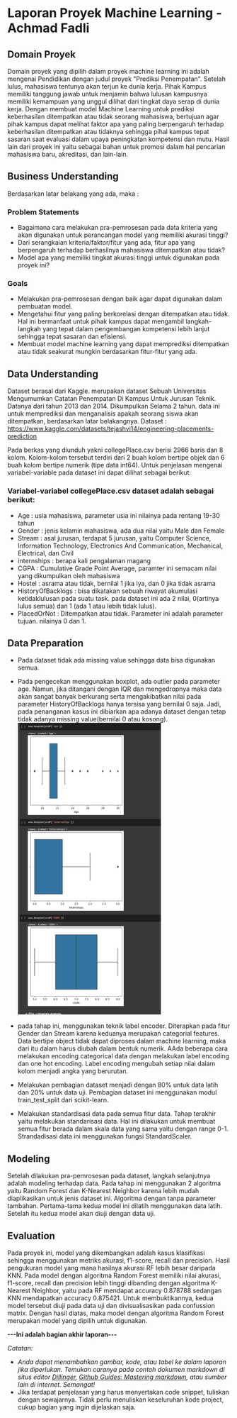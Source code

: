 # Laporan Proyek Machine Learning - Achmad Fadli

## Domain Proyek
Domain proyek yang dipilih dalam proyek machine learning ini adalah mengenai Pendidikan dengan judul proyek "Prediksi Penempatan". Setelah lulus, mahasiswa tentunya akan terjun ke dunia kerja. Pihak Kampus memiliki tanggung jawab untuk menjamin bahwa lulusan kampusnya memiliki kemampuan yang unggul dilihat dari tingkat daya serap di dunia kerja. Dengan membuat model Machine Learning untuk prediksi keberhasilan ditempatkan atau tidak seorang mahasiswa, bertujuan agar pihak kampus dapat melihat faktor apa yang paling berpengaruh terhadap keberhasilan ditempatkan atau tidaknya sehingga pihal kampus tepat sasaran saat evaluasi dalam upaya peningkatan kompetensi dan mutu. Hasil lain dari proyek ini yaitu sebagai bahan untuk promosi dalam hal pencarian mahasiswa baru, akreditasi, dan lain-lain.

## Business Understanding

Berdasarkan latar belakang yang ada, maka :

### Problem Statements

- Bagaimana cara melakukan pra-pemrosesan pada data kriteria yang akan digunakan untuk perancangan model yang memiliki akurasi tinggi?
- Dari serangkaian kriteria/faktor/fitur yang ada, fitur apa yang berpengaruh terhadap berhasilnya mahasiswa ditempatkan atau tidak?
- Model apa yang memiliki tingkat akurasi tinggi untuk digunakan pada proyek ini?

### Goals

- Melakukan pra-pemrosesan dengan baik agar dapat digunakan dalam pembuatan model.
- Mengetahui fitur yang paling berkorelasi dengan ditempatkan atau tidak. Hal ini bermanfaat untuk pihak kampus dapat mengambil langkah-langkah yang tepat dalam pengembangan kompetensi lebih lanjut sehingga tepat sasaran dan efisiensi.
- Membuat model machine learning yang dapat memprediksi ditempatkan atau tidak seakurat mungkin berdasarkan fitur-fitur yang ada. 


## Data Understanding

Dataset berasal dari Kaggle. merupakan dataset Sebuah Universitas Mengumumkan Catatan Penempatan Di Kampus Untuk Jurusan Teknik. Datanya dari tahun 2013 dan 2014. Dikumpulkan Selama 2 tahun. data ini untuk memprediksi dan menganalisis apakah seorang siswa akan ditempatkan, berdasarkan latar belakangnya. Dataset : https://www.kaggle.com/datasets/tejashvi14/engineering-placements-prediction 

Pada berkas yang diunduh yakni collegePlace.csv berisi 2966 baris dan 8 kolom. Kolom-kolom tersebut terdiri dari 2 buah kolom bertipe objek dan 6 buah kolom bertipe numerik (tipe data int64). Untuk penjelasan mengenai variabel-variable pada dataset ini dapat dilihat sebagai berikut:

### Variabel-variabel collegePlace.csv dataset adalah sebagai berikut:
- Age : usia mahasiswa, parameter usia ini nilainya pada rentang 19-30 tahun
- Gender : jenis kelamin mahasiswa, ada dua nilai yaitu Male dan Female
- Stream : asal jurusan, terdapat 5 jurusan, yaitu Computer Science, Information Technology, Electronics And Communication, Mechanical, Electrical, dan Civil
- internships : berapa kali pengalaman magang
- CGPA : Cumulative Grade Point Average, paramter ini semacam nilai yang dikumpulkan oleh mahasiswa
- Hostel : asrama atau tidak, bernilai 1 jika iya, dan 0 jika tidak asrama
- HistoryOfBacklogs : bisa dikatakan sebuah riwayat akumulasi ketidaklulusan pada suatu task. pada dataset ini ada 2 nilai, 0(artinya lulus semua) dan 1 (ada 1 atau lebih tidak lulus). 
- PlacedOrNot : Ditempatkan atau tidak. Parameter ini adalah parameter tujuan. nilainya 0 dan 1.


## Data Preparation

- Pada dataset tidak ada missing value sehingga data bisa digunakan semua.
- Pada pengecekan menggunakan boxplot, ada outlier pada parameter age. Namun, jika ditangani dengan IQR dan mengedropnya maka data akan sangat banyak berkurang serta mengakibatkan nilai pada parameter HistoryOfBacklogs hanya tersisa yang bernilai 0 saja. Jadi, pada penanganan kasus ini dibiarkan apa adanya dataset dengan tetap tidak adanya missing value(bernilai 0 atau kosong).
![alt text](https://github.com/ildafadli16/machine-learning-terapan/blob/main/Screenshot%202023-04-01%20124442.png?raw=true)

- pada tahap ini, menggunakan teknik label encoder. Diterapkan pada fitur Gender dan Stream karena keduanya merupakan categorial features. Data bertipe object tidak dapat diproses dalam machine learning, maka dari itu dalam harus diubah dalam bentuk numerik. AAda beberapa cara melakukan encoding categorical data dengan melakukan label encoding dan one hot encoding. Label encoding mengubah setiap nilai dalam kolom menjadi angka yang berurutan.
- Melakukan pembagian dataset menjadi dengan 80% untuk data latih dan 20% untuk data uji. Pembagian dataset ini menggunakan modul train_test_split dari scikit-learn.
- Melakukan standardisasi data pada semua fitur data. Tahap terakhir yaitu melakukan standarisasi data. Hal ini dilakukan untuk membuat semua fitur berada dalam skala data yang sama yaitu dengan range 0-1. Strandadisasi data ini menggunakan fungsi StandardScaler.


## Modeling
Setelah dilakukan pra-pemrosesan pada dataset, langkah selanjutnya adalah modeling terhadap data. Pada tahap ini menggunakan 2 algoritma yaitu Random Forest dan K-Nearest Neighbor karena lebih mudah diaplikasikan untuk jenis dataset ini. Algoritma dengan tanpa parameter tambahan. Pertama-tama kedua model ini dilatih menggunakan data latih. Setelah itu kedua model akan diuji dengan data uji. 

## Evaluation
Pada proyek ini, model yang dikembangkan adalah kasus klasifikasi sehingga menggunakan metriks akurasi, f1-score, recall dan precision. Hasil pengukuran model yang mana hasilnya akurasi RF lebih besar daripada KNN. Pada model dengan algoritma Random Forest memiliki nilai akurasi, f1-score, recall dan precision lebih tinggi dibanding dengan algoritma K-Nearest Neighbor, yaitu pada RF mendapat accuracy 0.878788 sedangan KNN mendapatkan accuracy  0.875421. Untuk membuktikannya, kedua model tersebut diuji pada data uji dan divisualisasikan pada confussion matrix. Dengan hasil diatas, maka model dengan algoritma Random Forest merupakan model yang dipilih untuk digunakan.


**---Ini adalah bagian akhir laporan---**

_Catatan:_
- _Anda dapat menambahkan gambar, kode, atau tabel ke dalam laporan jika diperlukan. Temukan caranya pada contoh dokumen markdown di situs editor [Dillinger](https://dillinger.io/), [Github Guides: Mastering markdown](https://guides.github.com/features/mastering-markdown/), atau sumber lain di internet. Semangat!_
- Jika terdapat penjelasan yang harus menyertakan code snippet, tuliskan dengan sewajarnya. Tidak perlu menuliskan keseluruhan kode project, cukup bagian yang ingin dijelaskan saja.
